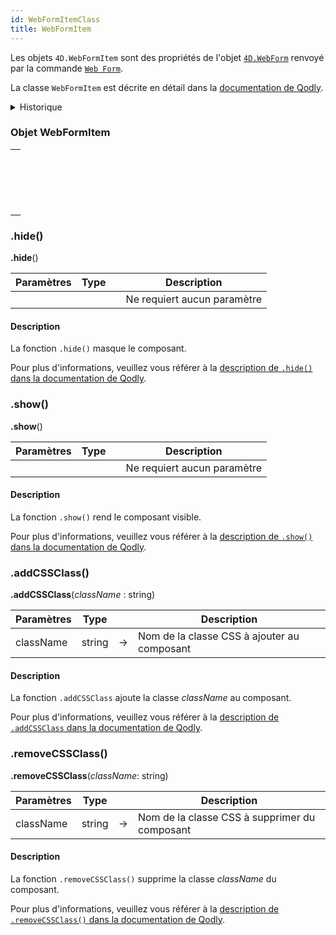```yaml
---
id: WebFormItemClass
title: WebFormItem
---
```


Les objets `4D.WebFormItem` sont des propriétés de l'objet [`4D.WebForm`](WebFormItemClass.md) renvoyé par la commande [`Web Form`](WebFormClass.md#web-form).

La classe `WebFormItem` est décrite en détail dans la [documentation de Qodly](https://developer.qodly.com/docs/language/WebFormItemClass).

<details><summary>Historique</summary>

| Release | Modifications |
| ------- | ------------- |
| 20 R2   | Ajout         |

</details>

### Objet WebFormItem

|                                                                                                                                            |
| ------------------------------------------------------------------------------------------------------------------------------------------ |
| [<!-- INCLUDE #WebFormItemClass.addCSSClass().Syntax -->](#addclass)<br/><!-- INCLUDE #WebFormItemClass.addCSSClass().Summary -->          |
| [<!-- INCLUDE #WebFormItemClass.hide().Syntax -->](#hide)<br/><!-- INCLUDE #WebFormItemClass.hide().Summary -->                            |
| [<!-- INCLUDE #WebFormItemClass.removeCSSClass().Syntax -->](#removeclass)<br/><!-- INCLUDE #WebFormItemClass.removeCSSClass().Summary --> |
| [<!-- INCLUDE #WebFormItemClass.show().Syntax -->](#show)<br/><!-- INCLUDE #WebFormItemClass.show().Summary -->                            |

### .hide()

<!-- REF #WebFormItemClass.hide().Syntax -->

**.hide**()<!-- END REF -->

<!-- REF #WebFormItemClass.hide().Params -->

| Paramètres | Type |     | Description                 |
| ---------- | ---- | :-: | --------------------------- |
|            |      |     | Ne requiert aucun paramètre |

<!-- END REF -->

#### Description

La fonction `.hide()` <!-- REF #WebFormItemClass.hide().Summary -->masque le composant<!-- END REF -->.

Pour plus d'informations, veuillez vous référer à la [description de `.hide()` dans la documentation de Qodly](https://developer.qodly.com/docs/language/WebFormItemClass#hide).

### .show()

<!-- REF #WebFormItemClass.show().Syntax -->

**.show**()<!-- END REF -->

<!-- REF #WebFormItemClass.show().Params -->

| Paramètres | Type |     | Description                 |
| ---------- | ---- | :-: | --------------------------- |
|            |      |     | Ne requiert aucun paramètre |

<!-- END REF -->

#### Description

La fonction `.show()` <!-- REF #WebFormItemClass.show().Summary -->rend le composant visible<!-- END REF -->.

Pour plus d'informations, veuillez vous référer à la [description de `.show()` dans la documentation de Qodly](https://developer.qodly.com/docs/language/WebFormItemClass#show).

### .addCSSClass()

<!-- REF #WebFormItemClass.addCSSClass().Syntax -->

**.addCSSClass**(*className* : string)<!-- END REF -->

<!-- REF #WebFormItemClass.addCSSClass().Params -->

| Paramètres | Type   |     | Description                                 |
| ---------- | ------ | :-: | ------------------------------------------- |
| className  | string |  -> | Nom de la classe CSS à ajouter au composant |

<!-- END REF -->

#### Description

La fonction `.addCSSClass` <!-- REF #WebFormItemClass.addCSSClass().Summary -->ajoute la classe *className* au composant<!-- END REF -->.

Pour plus d'informations, veuillez vous référer à la [description de `.addCSSClass` dans la documentation de Qodly](https://developer.qodly.com/docs/language/WebFormItemClass#addcssclass).

### .removeCSSClass()

<!-- REF #WebFormItemClass.removeCSSClass().Syntax -->

**.removeCSSClass**(*className*: string)<!-- END REF -->

<!-- REF #WebFormItemClass.removeCSSClass().Params -->

| Paramètres | Type   |     | Description                                   |
| ---------- | ------ | :-: | --------------------------------------------- |
| className  | string |  -> | Nom de la classe CSS à supprimer du composant |

<!-- END REF -->

#### Description

La fonction `.removeCSSClass()` <!-- REF #WebFormItemClass.removeCSSClass().Summary -->supprime la classe *className* du composant<!-- END REF -->.

Pour plus d'informations, veuillez vous référer à la [description de `.removeCSSClass()` dans la documentation de Qodly](https://developer.qodly.com/docs/language/WebFormItemClass#removecssclass).
